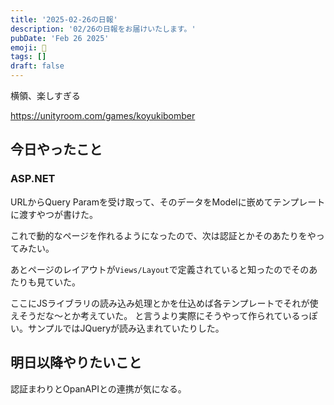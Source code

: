 ```yaml
---
title: '2025-02-26の日報'
description: '02/26の日報をお届けいたします。'
pubDate: 'Feb 26 2025'
emoji: 🦊
tags: []
draft: false
---
```


横領、楽しすぎる

https://unityroom.com/games/koyukibomber

## 今日やったこと

### ASP.NET

URLからQuery
Paramを受け取って、そのデータをModelに嵌めてテンプレートに渡すやつが書けた。

これで動的なページを作れるようになったので、次は認証とかそのあたりをやってみたい。

あとページのレイアウトが`Views/Layout`で定義されていると知ったのでそのあたりも見ていた。

ここにJSライブラリの読み込み処理とかを仕込めば各テンプレートでそれが使えそうだな〜とか考えていた。
と言うより実際にそうやって作られているっぽい。サンプルではJQueryが読み込まれていたりした。

## 明日以降やりたいこと

認証まわりとOpanAPIとの連携が気になる。
